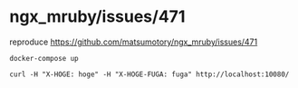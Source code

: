 # ngx\_mruby/issues/471

reproduce https://github.com/matsumotory/ngx_mruby/issues/471

```
docker-compose up
```

```
curl -H "X-HOGE: hoge" -H "X-HOGE-FUGA: fuga" http://localhost:10080/
```
